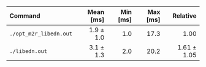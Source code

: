 | Command | Mean [ms] | Min [ms] | Max [ms] | Relative |
|:---|---:|---:|---:|---:|
| `./opt_m2r_libedn.out` | 1.9 ± 1.0 | 1.0 | 17.3 | 1.00 |
| `./libedn.out` | 3.1 ± 1.3 | 2.0 | 20.2 | 1.61 ± 1.05 |
